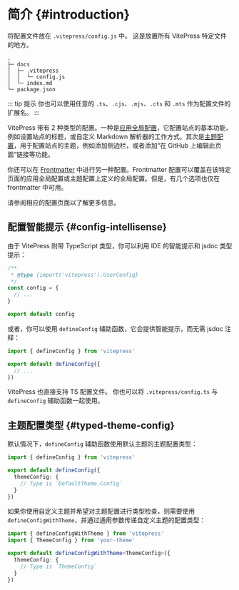 # 简介 {#introduction}

将配置文件放在 `.vitepress/config.js` 中。 这是放置所有 VitePress 特定文件的地方。

```
.
├─ docs
│  ├─ .vitepress
│  │  └─ config.js
│  └─ index.md
└─ package.json
```

::: tip 提示
你也可以使用任意的 `.ts`、`.cjs`、`.mjs`、`.cts` 和 `.mts` 作为配置文件的扩展名。
:::

VitePress 带有 2 种类型的配置。一种是[应用全局配置](./app-config)，它配置站点的基本功能，例如设置站点的标题，或自定义 Markdown 解析器的工作方式。其次是[主题配置](./theme-config)，用于配置站点的主题，例如添加侧边栏，或者添加“在 GitHub 上编辑此页面”链接等功能。

你还可以在 [Frontmatter](./frontmatter-config) 中进行另一种配置。Frontmatter 配置可以覆盖在该特定页面的应用全局配置或主题配置上定义的全局配置。但是，有几个选项也仅在 frontmatter 中可用。

请参阅相应的配置页面以了解更多信息。

## 配置智能提示 {#config-intellisense}

由于 VitePress 附带 TypeScript 类型，你可以利用 IDE 的智能提示和 jsdoc 类型提示：

```js
/**
 * @type {import('vitepress').UserConfig}
 */
const config = {
  // ...
}

export default config
```

或者，你可以使用 `defineConfig` 辅助函数，它会提供智能提示，而无需 jsdoc 注释：

```js
import { defineConfig } from 'vitepress'

export default defineConfig({
  // ...
})
```

VitePress 也直接支持 TS 配置文件。 你也可以将 `.vitepress/config.ts` 与 `defineConfig` 辅助函数一起使用。

## 主题配置类型 {#typed-theme-config}

默认情况下，`defineConfig` 辅助函数使用默认主题的主题配置类型：

```ts
import { defineConfig } from 'vitepress'

export default defineConfig({
  themeConfig: {
    // Type is `DefaultTheme.Config`
  }
})
```

如果你使用自定义主题并希望对主题配置进行类型检查，则需要使用 `defineConfigWithTheme`，并通过通用参数传递自定义主题的配置类型：

```ts
import { defineConfigWithTheme } from 'vitepress'
import { ThemeConfig } from 'your-theme'

export default defineConfigWithTheme<ThemeConfig>({
  themeConfig: {
    // Type is `ThemeConfig`
  }
})
```
